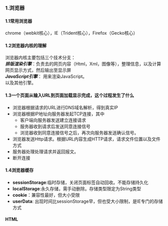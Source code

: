 ### 1.浏览器
  #### 1.1常用浏览器
  chrome（webkit核心），IE（Trident核心），Firefox（Gecko核心）

  #### 1.2浏览器内核的理解
  浏览器内核主要包括三个技术分支：  
  ___排版渲染引擎___：负责去的网页内容（Html，Xml，图像等），整理信息，以及计算网页显示方式，然后输出至显示屏  
  ___JavaScript引擎___： 用来渲染JavaScript。  
  以及其他引擎。

  #### 1.3一个页面从输入URL到页面加载显示完成，这个过程发生了什么
  * 浏览器根据请求的URL进行DNS域名解析，得到真实IP  
  * 浏览器根据IP地址向服务器发起TCP连接，其中  
    * 客户端向服务器发送建立连接请求  
    * 服务器收到请求后发送同意连接信号  
    * 浏览器收到同意连接信号之后，再次向服务器发送确认信号。  
  * 浏览器发送Http请求。根据URL内容生成HTTP请求，请求文件位置以及文件方式  
  * 服务器处理处理请求并返回报文。  
  * 断开连接

  #### 1.4浏览器缓存
  * __sessionStorage__:临时存储，关闭页面标签自动回收。不能存储持久化
  * __localStorage__:永久存储，需手动删除。存储类型限定为String类型
  * __cookie__：兼容性最好，但大小受限
  * __userData__: 出现时间比sessionStorage早，但也受大小限制，是IE专门的存储方式

  #### HTML
  
  